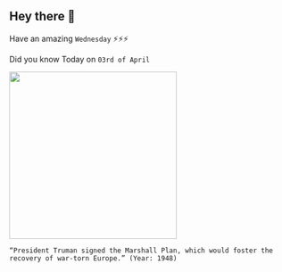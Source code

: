 ## Hey there 👋
Have an amazing `Wednesday` ⚡⚡⚡

Did you know Today on `03rd of April`
 
 [<img src="https://www.historyonthenet.com/wp-content/uploads/2017/04/2000px-US-MarshallPlanAid-Logo.svg_.png" width="300" />](https://en.wikipedia.org/wiki/Marshall_Plan) 
 ```
“President Truman signed the Marshall Plan, which would foster the recovery of war-torn Europe.” (Year: 1948)
```
